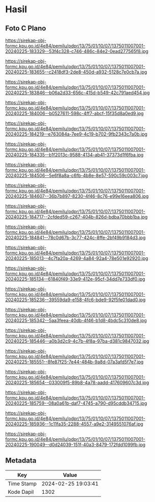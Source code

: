 # Hasil

## Foto C Plano

https://sirekap-obj-formc.kpu.go.id/4e84/pemilu/pdpr/13/75/01/10/07/1375011007001-20240225-183329--53f4c328-c746-486c-84e2-0ead277565f8.jpg

https://sirekap-obj-formc.kpu.go.id/4e84/pemilu/pdpr/13/75/01/10/07/1375011007001-20240225-183655--c2418df3-2de8-450d-a932-5128c7e0cb7a.jpg

https://sirekap-obj-formc.kpu.go.id/4e84/pemilu/pdpr/13/75/01/10/07/1375011007001-20240225-183846--b06a2d33-656c-415d-b549-42c791aed454.jpg

https://sirekap-obj-formc.kpu.go.id/4e84/pemilu/pdpr/13/75/01/10/07/1375011007001-20240225-184006--b0527611-598c-4ff7-abcf-15f35d8a0ed9.jpg

https://sirekap-obj-formc.kpu.go.id/4e84/pemilu/pdpr/13/75/01/10/07/1375011007001-20240225-184219--e763084a-7ee9-4c19-b702-9fb2343c7a0b.jpg

https://sirekap-obj-formc.kpu.go.id/4e84/pemilu/pdpr/13/75/01/10/07/1375011007001-20240225-184335--b1f2013c-9588-4134-ab41-37373d1f6fba.jpg

https://sirekap-obj-formc.kpu.go.id/4e84/pemilu/pdpr/13/75/01/10/07/1375011007001-20240225-184506--5e6f8a8a-c6fb-4b8e-8e57-590c59c003c7.jpg

https://sirekap-obj-formc.kpu.go.id/4e84/pemilu/pdpr/13/75/01/10/07/1375011007001-20240225-184607--36b7b897-8230-4f46-8c76-e99e16eea806.jpg

https://sirekap-obj-formc.kpu.go.id/4e84/pemilu/pdpr/13/75/01/10/07/1375011007001-20240225-184717--2cfded59-c267-404b-826d-bdba70bbb1ba.jpg

https://sirekap-obj-formc.kpu.go.id/4e84/pemilu/pdpr/13/75/01/10/07/1375011007001-20240225-184841--78c0d67b-3c77-424c-8ffe-2bf49b9184d3.jpg

https://sirekap-obj-formc.kpu.go.id/4e84/pemilu/pdpr/13/75/01/10/07/1375011007001-20240225-185013--4c7fa20a-4269-4a84-92a4-78e501e92920.jpg

https://sirekap-obj-formc.kpu.go.id/4e84/pemilu/pdpr/13/75/01/10/07/1375011007001-20240225-185134--61840f49-33e9-412e-95cf-34dd7e733df0.jpg

https://sirekap-obj-formc.kpu.go.id/4e84/pemilu/pdpr/13/75/01/10/07/1375011007001-20240225-185236--39559da9-e158-4fc6-bde9-92f5fe01dad0.jpg

https://sirekap-obj-formc.kpu.go.id/4e84/pemilu/pdpr/13/75/01/10/07/1375011007001-20240225-185342--5aa3feea-40db-4f46-b1d8-4bdc5c310de8.jpg

https://sirekap-obj-formc.kpu.go.id/4e84/pemilu/pdpr/13/75/01/10/07/1375011007001-20240225-185446--a0b3d2c9-4c7b-4f8a-97ba-d381c9847032.jpg

https://sirekap-obj-formc.kpu.go.id/4e84/pemilu/pdpr/13/75/01/10/07/1375011007001-20240225-185551--8fe87f25-7e44-484b-9a8d-07a3afd5f7e7.jpg

https://sirekap-obj-formc.kpu.go.id/4e84/pemilu/pdpr/13/75/01/10/07/1375011007001-20240225-185654--033009f5-89b8-4a78-aadd-417609607c3d.jpg

https://sirekap-obj-formc.kpu.go.id/4e84/pemilu/pdpr/13/75/01/10/07/1375011007001-20240225-185759--08a0a61b-daf7-4745-a790-d95cddb34715.jpg

https://sirekap-obj-formc.kpu.go.id/4e84/pemilu/pdpr/13/75/01/10/07/1375011007001-20240225-185936--1c11fa35-2288-4557-a9e2-3149551076af.jpg

https://sirekap-obj-formc.kpu.go.id/4e84/pemilu/pdpr/13/75/01/10/07/1375011007001-20240225-190049--d0d24039-151f-40a3-8479-172fdd1099fb.jpg


## Metadata

| Key        | Value               |
| ---------- | ------------------- |
| Time Stamp | 2024-02-25 19:03:41 |
| Kode Dapil | 1302                |



